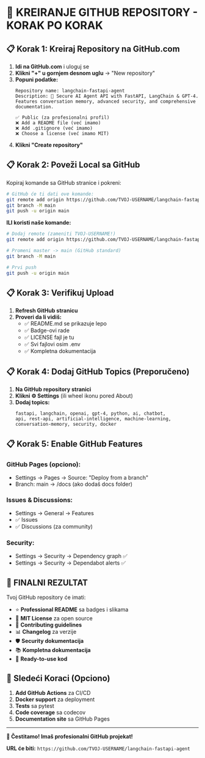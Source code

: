 # 🚀 KREIRANJE GITHUB REPOSITORY - KORAK PO KORAK

## 📋 **Korak 1: Kreiraj Repository na GitHub.com**

1. **Idi na GitHub.com** i uloguj se
2. **Klikni "+" u gornjem desnom uglu** → "New repository"
3. **Popuni podatke:**
   ```
   Repository name: langchain-fastapi-agent
   Description: 🤖 Secure AI Agent API with FastAPI, LangChain & GPT-4. Features conversation memory, advanced security, and comprehensive documentation.
   
   ✅ Public (za profesionalni profil)
   ❌ Add a README file (već imamo)
   ❌ Add .gitignore (već imamo)
   ❌ Choose a license (već imamo MIT)
   ```
4. **Klikni "Create repository"**

## 📋 **Korak 2: Poveži Local sa GitHub**

Kopiraj komande sa GitHub stranice i pokreni:

```bash
# GitHub će ti dati ove komande:
git remote add origin https://github.com/TVOJ-USERNAME/langchain-fastapi-agent.git
git branch -M main
git push -u origin main
```

**ILI koristi naše komande:**

```bash
# Dodaj remote (zameniti TVOJ-USERNAME!)
git remote add origin https://github.com/TVOJ-USERNAME/langchain-fastapi-agent.git

# Promeni master -> main (GitHub standard)
git branch -M main

# Prvi push
git push -u origin main
```

## 📋 **Korak 3: Verifikuj Upload**

1. **Refresh GitHub stranicu**
2. **Proveri da li vidiš:**
   - ✅ README.md se prikazuje lepo
   - ✅ Badge-ovi rade
   - ✅ LICENSE fajl je tu
   - ✅ Svi fajlovi osim .env
   - ✅ Kompletna dokumentacija

## 📋 **Korak 4: Dodaj GitHub Topics (Preporučeno)**

1. **Na GitHub repository stranici**
2. **Klikni ⚙️ Settings** (ili wheel ikonu pored About)
3. **Dodaj topics:**
   ```
   fastapi, langchain, openai, gpt-4, python, ai, chatbot, 
   api, rest-api, artificial-intelligence, machine-learning,
   conversation-memory, security, docker
   ```

## 📋 **Korak 5: Enable GitHub Features**

### **GitHub Pages (opciono):**
- Settings → Pages → Source: "Deploy from a branch" 
- Branch: main → /docs (ako dodaš docs folder)

### **Issues & Discussions:**
- Settings → General → Features
- ✅ Issues
- ✅ Discussions (za community)

### **Security:**
- Settings → Security → Dependency graph ✅
- Settings → Security → Dependabot alerts ✅

## 🎯 **FINALNI REZULTAT**

Tvoj GitHub repository će imati:
- ⭐ **Professional README** sa badges i slikama
- 📄 **MIT License** za open source
- 🤝 **Contributing guidelines** 
- 📊 **Changelog** za verzije
- 🛡️ **Security dokumentacija**
- 📚 **Kompletna dokumentacija**
- 🚀 **Ready-to-use kod**

## 🔗 **Sledeći Koraci (Opciono)**

1. **Add GitHub Actions** za CI/CD
2. **Docker support** za deployment
3. **Tests** sa pytest
4. **Code coverage** sa codecov
5. **Documentation site** sa GitHub Pages

---

**🎉 Čestitamo! Imaš profesionalni GitHub projekat!** 

**URL će biti:** `https://github.com/TVOJ-USERNAME/langchain-fastapi-agent`
